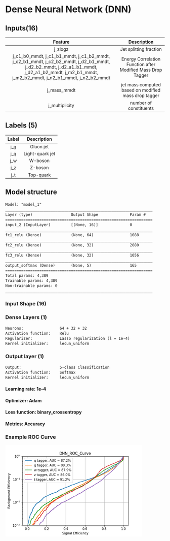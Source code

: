 # Dense Neural Network (DNN)

## Inputs(16)

Feature|Description
:--:|:--:
j_zlogz|Jet splitting fraction
j_c1_b0_mmdt, j_c1_b1_mmdt, j_c1_b2_mmdt, j_c2_b1_mmdt, j_c2_b2_mmdt, j_d2_b1_mmdt, j_d2_b2_mmdt, j_d2_a1_b1_mmdt, j_d2_a1_b2_mmdt, j_m2_b1_mmdt, j_m2_b2_mmdt, j_n2_b1_mmdt, j_n2_b2_mmdt|Energy Correlation Function after Modified Mass Drop Tagger
j_mass_mmdt|jet mass computed based on modified mass drop tagger
j_multiplicity|number of constituents

## Labels (5)

Label|Description
:--:|:--:
j_g|Gluon jet
j_q|Light-quark jet
j_w|W-boson
j_z|Z-boson
j_t|Top-quark

## Model structure

    Model: "model_1"
    _________________________________________________________________
    Layer (type)                 Output Shape              Param #   
    =================================================================
    input_2 (InputLayer)         [(None, 16)]              0         
    _________________________________________________________________
    fc1_relu (Dense)             (None, 64)                1088      
    _________________________________________________________________
    fc2_relu (Dense)             (None, 32)                2080      
    _________________________________________________________________
    fc3_relu (Dense)             (None, 32)                1056      
    _________________________________________________________________
    output_softmax (Dense)       (None, 5)                 165       
    =================================================================
    Total params: 4,389
    Trainable params: 4,389
    Non-trainable params: 0
    _________________________________________________________________

### Input Shape (16)

### Dense Layers (1)

    Neurons:                64 + 32 + 32
    Activation function:    Relu
    Regularizer:            Lasso regularization (l = 1e-4)
    Kernel initializer:     lecun_uniform

### Output layer (1)

    Output:                 5-class Classification
    Activation function:    Softmax
    Kernel initializer:     lecun_uniform

#### Learning rate: 1e-4

#### Optimizer: Adam

#### Loss function: binary_crossentropy

#### Metrics: Accuracy

### Example ROC Curve

![DNN ROC Curve](https://github.com/451488975/Jet_Classification/raw/master/DNN/DNN_ROC.png "DNN ROC Curve")
